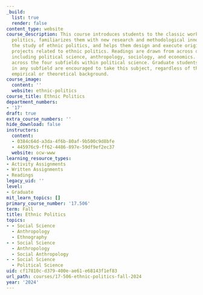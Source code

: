 ```yaml
---
_build:
  list: true
  render: false
content_type: website
course_description: This course introduces students to the classic works on ethnic
  politics, familiarizes them with new research and methodological innovations in
  the study of ethnic politics, and helps them design and execute original research
  projects related to ethnic politics. Readings are drawn from across disciplines,
  including political science, anthropology, sociology, and economics. Students read
  across the four subfields within political science. Graduate students specializing
  in any subfield are encouraged to take this subject, regardless of their previous
  empirical or theoretical background.
course_image:
  content: ''
  website: ethnic-politics
course_title: Ethnic Politics
department_numbers:
- '17'
draft: true
extra_course_numbers: ''
hide_download: false
instructors:
  content:
  - 0384c64d-a3da-4f6b-80af-9b500c9d8bfe
  - 445976c9-ff62-4486-897e-59df9ef2ec37
  website: ocw-www
learning_resource_types:
- Activity Assignments
- Written Assignments
- Readings
legacy_uid: ''
level:
- Graduate
mit_learn_topics: []
primary_course_number: '17.506'
term: Fall
title: Ethnic Politics
topics:
- - Social Science
  - Anthropology
  - Ethnography
- - Social Science
  - Anthropology
  - Social Anthropology
- - Social Science
  - Political Science
uid: cf17810c-d379-400e-ae61-e68143f1ef83
url_path: courses/17-506-ethnic-politics-fall-2024
year: '2024'
---
```

